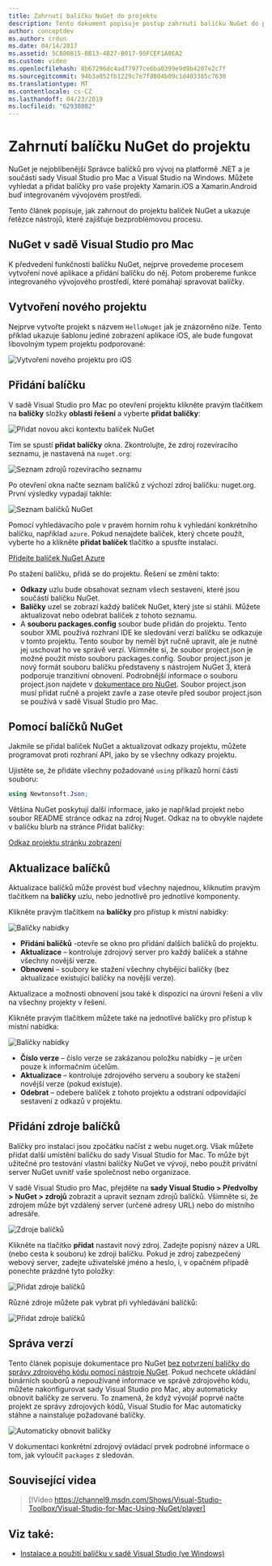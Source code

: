 ```yaml
---
title: Zahrnutí balíčku NuGet do projektu
description: Tento dokument popisuje postup zahrnutí balíčku NuGet do projektu Xamarin. Provede hledání a stahování balíčku, jakož i představení funkcí integrace integrovaného vývojového prostředí.
author: conceptdev
ms.author: crdun
ms.date: 04/14/2017
ms.assetid: 5C800815-0B13-4B27-B017-95FCEF1A0EA2
ms.custom: video
ms.openlocfilehash: 8b67296dc4ad77977ce6ba0399e9d9b4207e2c7f
ms.sourcegitcommit: 94b3a052fb1229c7e7f8804b09c1d403385c7630
ms.translationtype: MT
ms.contentlocale: cs-CZ
ms.lasthandoff: 04/23/2019
ms.locfileid: "62938082"
---
```

# <a name="include-a-nuget-package-in-your-project"></a>Zahrnutí balíčku NuGet do projektu

NuGet je nejoblíbenější Správce balíčků pro vývoj na platformě .NET a je součástí sady Visual Studio pro Mac a Visual Studio na Windows. Můžete vyhledat a přidat balíčky pro vaše projekty Xamarin.iOS a Xamarin.Android buď integrovaném vývojovém prostředí.

Tento článek popisuje, jak zahrnout do projektu balíček NuGet a ukazuje řetězce nástrojů, které zajišťuje bezproblémovou procesu.

## <a name="nuget-in-visual-studio-for-mac"></a>NuGet v sadě Visual Studio pro Mac

K předvedení funkčnosti balíčku NuGet, nejprve provedeme procesem vytvoření nové aplikace a přidání balíčku do něj. Potom probereme funkce integrovaného vývojového prostředí, které pomáhají spravovat balíčky.

## <a name="create-a-new-project"></a>Vytvoření nového projektu

Nejprve vytvořte projekt s názvem `HelloNuget` jak je znázorněno níže. Tento příklad ukazuje šablonu jediné zobrazení aplikace iOS, ale bude fungovat libovolným typem projektu podporované:

![Vytvoření nového projektu pro iOS](media/nuget-walkthrough-NewProject.png)

## <a name="adding-a-package"></a>Přidání balíčku

V sadě Visual Studio pro Mac po otevření projektu klikněte pravým tlačítkem na **balíčky** složky **oblasti řešení** a vyberte **přidat balíčky**:

![Přidat novou akci kontextu balíček NuGet](media/nuget-walkthrough-PackagesMenu.png)

Tím se spustí **přidat balíčky** okna. Zkontrolujte, že zdroj rozevíracího seznamu, je nastavená na `nuget.org`:

![Seznam zdrojů rozevíracího seznamu](media/nuget-walkthrough-Source.png)

Po otevření okna načte seznam balíčků z výchozí zdroj balíčku: nuget.org. První výsledky vypadají takhle:

![Seznam balíčků NuGet](media/nuget-walkthrough-AddPackages1.png)

Pomocí vyhledávacího pole v pravém horním rohu k vyhledání konkrétního balíčku, například `azure`. Pokud nenajdete balíček, který chcete použít, vyberte ho a klikněte **přidat balíček** tlačítko a spusťte instalaci.

[Přidejte balíček NuGet Azure](media/nuget-walkthrough-AddPackages2.png)

Po stažení balíčku, přidá se do projektu. Řešení se změní takto:

* **Odkazy** uzlu bude obsahovat seznam všech sestavení, které jsou součástí balíčku NuGet.
* **Balíčky** uzel se zobrazí každý balíček NuGet, který jste si stáhli. Můžete aktualizovat nebo odebrat balíček z tohoto seznamu.
* A **souboru packages.config** soubor bude přidán do projektu. Tento soubor XML používá rozhraní IDE ke sledování verzí balíčku se odkazuje v tomto projektu. Tento soubor by neměl být ručně upravit, ale je nutné jej uschovat ho ve správě verzí. Všimněte si, že soubor project.json je možné použít místo souboru packages.config. Soubor project.json je nový formát souboru balíčku představeny s nástrojem NuGet 3, která podporuje tranzitivní obnovení. Podrobnější informace o souboru project.json najdete v [dokumentace pro NuGet](http://docs.microsoft.com/NuGet/Schema/Project-Json). Soubor project.json musí přidat ručně a projekt zavře a zase otevře před soubor project.json se používá v sadě Visual Studio pro Mac.

## <a name="using-nuget-packages"></a>Pomocí balíčků NuGet

Jakmile se přidal balíček NuGet a aktualizovat odkazy projektu, můžete programovat proti rozhraní API, jako by se všechny odkazy projektu.

Ujistěte se, že přidáte všechny požadované `using` příkazů horní části souboru:

```csharp
using Newtonsoft.Json;
```

Většina NuGet poskytují další informace, jako je například projekt nebo soubor README stránce odkaz na zdroj Nuget. Odkaz na to obvykle najdete v balíčku blurb na stránce Přidat balíčky:

[Odkaz projektu stránku zobrazení](media/nuget-walkthrough-project-page.png)

<a name="Package_Updates" class="injected"></a>

## <a name="package-updates"></a>Aktualizace balíčků

Aktualizace balíčků může provést buď všechny najednou, kliknutím pravým tlačítkem na **balíčky** uzlu, nebo jednotlivě pro jednotlivé komponenty.

Klikněte pravým tlačítkem na **balíčky** pro přístup k místní nabídky:

![Balíčky nabídky](media/nuget-walkthrough-PackagesMenu.png)

* **Přidání balíčků** -otevře se okno pro přidání dalších balíčků do projektu.
* **Aktualizace** – kontroluje zdrojový server pro každý balíček a stáhne všechny novější verze.
* **Obnovení** – soubory ke stažení všechny chybějící balíčky (bez aktualizace existující balíčky na novější verze).

Aktualizace a možnosti obnovení jsou také k dispozici na úrovni řešení a vliv na všechny projekty v řešení.

Klikněte pravým tlačítkem můžete také na jednotlivé balíčky pro přístup k místní nabídka:

![Balíčky nabídky](media/nuget-walkthrough-PackageMenu.png)

* **Číslo verze** – číslo verze se zakázanou položku nabídky – je určen pouze k informačním účelům.
* **Aktualizace** – kontroluje zdrojového serveru a soubory ke stažení novější verze (pokud existuje).
* **Odebrat** – odebere balíček z tohoto projektu a odstraní odpovídající sestavení z odkazů v projektu.

## <a name="adding-package-sources"></a>Přidání zdroje balíčků

Balíčky pro instalaci jsou zpočátku načíst z webu nuget.org. Však můžete přidat další umístění balíčku do sady Visual Studio for Mac. To může být užitečné pro testování vlastní balíčky NuGet ve vývoji, nebo použít privátní server NuGet uvnitř vaše společnost nebo organizace.

V sadě Visual Studio pro Mac, přejděte na **sady Visual Studio > Předvolby > NuGet > zdrojů** zobrazit a upravit seznam zdrojů balíčků. Všimněte si, že zdrojem může být vzdálený server (určené adresy URL) nebo do místního adresáře.

![Zdroje balíčků](media/nuget-walkthrough-PackageSource.png)

Klikněte na tlačítko **přidat** nastavit nový zdroj. Zadejte popisný název a URL (nebo cesta k souboru) ke zdroji balíčku. Pokud je zdroj zabezpečený webový server, zadejte uživatelské jméno a heslo, i, v opačném případě ponechte prázdné tyto položky:

![Přidat zdroje balíčků](media/nuget-walkthrough-PackageSource2.png)

Různé zdroje můžete pak vybrat při vyhledávání balíčků:

![Přidat zdroje balíčků](media/nuget-walkthrough-PackageSource3.png)

## <a name="version-control"></a>Správa verzí

Tento článek popisuje dokumentace pro NuGet [bez potvrzení balíčky do správy zdrojového kódu pomocí nástroje NuGet](/nuget/consume-packages/packages-and-source-control). Pokud nechcete ukládání binárních souborů a nepoužívané informace ve správě zdrojového kódu, můžete nakonfigurovat sady Visual Studio pro Mac, aby automaticky obnovit balíčky ze serveru. To znamená, že když vývojář poprvé načte projekt ze správy zdrojových kódů, Visual Studio for Mac automaticky stáhne a nainstaluje požadované balíčky.

![Automaticky obnovit balíčky](media/nuget-walkthrough-AutoRestore.png)

V dokumentaci konkrétní zdrojový ovládací prvek podrobné informace o tom, jak vyloučit `packages` z sledován.

## <a name="related-video"></a>Související videa

> [!Video https://channel9.msdn.com/Shows/Visual-Studio-Toolbox/Visual-Studio-for-Mac-Using-NuGet/player]

## <a name="see-also"></a>Viz také:

* [Instalace a použití balíčku v sadě Visual Studio (ve Windows)](/nuget/quickstart/install-and-use-a-package-in-visual-studio)
